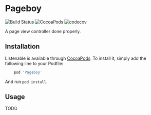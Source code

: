 # Pageboy
[![Build Status](https://travis-ci.org/MerrickSapsford/Pageboy.svg?branch=develop)](https://travis-ci.org/MerrickSapsford/Pageboy)
[![CocoaPods](https://img.shields.io/cocoapods/v/Pageboy.svg)]()
[![codecov](https://codecov.io/gh/MerrickSapsford/Pageboy/branch/develop/graph/badge.svg)](https://codecov.io/gh/MerrickSapsford/Pageboy)

A page view controller done properly. 

## Installation
Listenable is available through [CocoaPods](http://cocoapods.org). To install it, simply add the following line to your Podfile:
```ruby
    pod 'Pageboy'
```
And run `pod install`.

## Usage
TODO